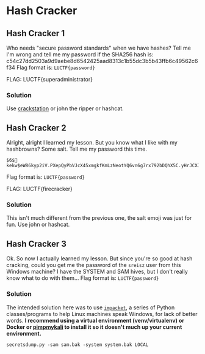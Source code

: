 # Hash Cracker

## Hash Cracker 1
Who needs "secure password standards" when we have hashes? Tell me I'm wrong and tell me my password if the SHA256 hash is: c54c27dd2503a9d9aebe8d6542425aad8313c1b55dc3b5b43ffb6c49562c6f34
Flag format is: `LUCTF{password}`

FLAG: LUCTF{superadministrator}

### Solution
Use [crackstation](https://crackstation.net/) or john the ripper or hashcat.

## Hash Cracker 2
Alright, alright I learned my lesson. But you know what I like with my hashbrowns? Some salt. Tell me my password this time.
```
$6$🧂kekw$eW86kyp2iV.PXepQyPbVJcX45xmgkfKmLzNeotYQ6vn6g7rx792bDQhX5C.yHrJCXJ4fW.mYWIcQEliKimOLR1
```
Flag format is: `LUCTF{password}`

FLAG: LUCTF{firecracker}

### Solution
This isn't much different from the previous one, the salt emoji was just for fun. Use john or hashcat.

## Hash Cracker 3
Ok. So now I actually learned my lesson. But since you're so good at hash cracking, could you get me the password of the `sreisz` user from this Windows machine? I have the SYSTEM and SAM hives, but I don't really know what to do with them...
Flag format is: `LUCTF{password}`

### Solution
The intended solution here was to use [`impacket`](https://github.com/SecureAuthCorp/impacket), a series of Python classes/programs to help Linux machines speak Windows, for lack of better words. **I recommend using a virtual environment (venv/virtualenv) or Docker or [pimpmykali](https://github.com/Dewalt-arch/pimpmykali/blob/master/pimpmykali.sh) to install it so it doesn't much up your current environment.**

```shell
secretsdump.py -sam sam.bak -system system.bak LOCAL
```
